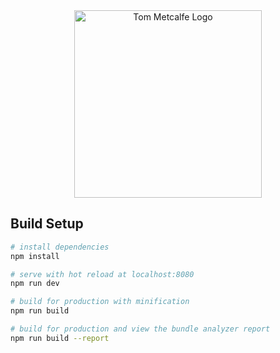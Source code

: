 <p style="margin:auto;width:100%;text-align: center">
    <a href="https://www.iamtommetcalfe.com" target="_blank">
        <img alt="Tom Metcalfe Logo" src="[https://www.iamtommetcalfe.com/img/tom-metcalfe-logo.png](https://raw.githubusercontent.com/iamtommetcalfe/website/main/public/img/tom-metcalfe-logo.png)"
            width="300">
    </a>
</p>

## Build Setup

``` bash
# install dependencies
npm install

# serve with hot reload at localhost:8080
npm run dev

# build for production with minification
npm run build

# build for production and view the bundle analyzer report
npm run build --report
```
